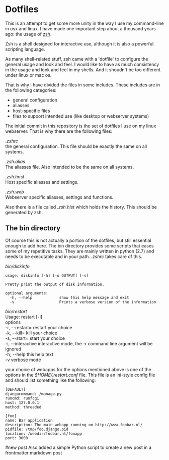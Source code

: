 # Dotfiles

This is an attempt to get some more unity in the way I use my command-line in osx and linux. I have made one important step about a thousand years ago: the usage of [zsh](http://www.zsh.org/).

Zsh is a shell designed for interactive use, although it is also a powerful scripting language.

As many shell-related stuff, zsh came with a 'dotfile' to configure the general usage and look and feel. I would like to have as much consistency in the usage and look and feel in my shells. And it shoudn't be too different under linux or mac os.

That is why I have divided the files in some includes. These includes are in the following categories:

* general configuration
* aliasses
* host-specific files
* files to support intended use (like desktop or webserver systems)

The initial commit in this repository is the set of dotfiles I use on my linux webserver. That is why there are the following files:

*.zshrc*  
the general configuration. This file should be exactly the same on all systems.

*.zsh.alias*  
The aliasses file. Also intended to be the same on all systems.

*.zsh.host*  
Host specific aliasses and settings.

*.zsh.web*  
Webserver specific aliasses, settings and functions.

Also there is a file called *.zsh.hist* which holds the history. This should be generated by zsh.

## The bin directory
Of course this is not actually a portion of the dotfiles, but still essential enough to add here. The bin directory provides some scripts that eases some of my repetitive tasks. They are mainly written in python (2.7) and needs to be executable and in your path. *.zshrc* takes care of this.

*bin/diskinfo*  

	usage: diskinfo [-h] [-o OUTPUT] [-v]  

	Pretty print the output of disk information.  

	optional arguments:  
	  -h, --help            show this help message and exit  
	  -v                    Prints a verbose version of the information  

*bin/restart*  
	Usage: restart [-i]  
	options  
  	-r, --restart=      restart your choice  
  	-k, --kill=         kill your choice  
  	-s, --start=        start your choice  
  	-i, --interactive   interactive mode, the -r command line argument will be ignored  
  	-h, --help          this help text  
  	-v                  verbose mode  

your choice of webapps for the options mentioned above is one of the options in the *$HOME/.restart.conf* file.
This file is an ini-style config file and should list something like the following:  
  
	[DEFAULT]  
	djangocommand: /manage.py  
	runcmd: runfcgi  
	host: 127.0.0.1  
	method: threaded  
	
	[foo]  
	name: Bar application  
	description: The main webapp running on http://www.foobar.nl/  
	pidfile: /tmp/foo.django.pid  
	location: /webdir/foobar.nl/fooapp  
	port: 3000  

#new post
Also added a simple Python script to create a new post in a frontmatter markdown post

